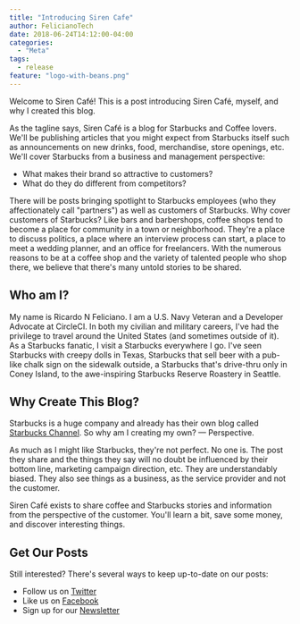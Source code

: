 ```yaml
---
title: "Introducing Siren Cafe"
author: FelicianoTech
date: 2018-06-24T14:12:00-04:00
categories:
  - "Meta"
tags:
  - release
feature: "logo-with-beans.png"
---
```

Welcome to Siren Café! This is a post introducing Siren Café, myself, and why I created this blog.

<!--more-->

As the tagline says, Siren Café is a blog for Starbucks and Coffee lovers.
We'll be publishing articles that you might expect from Starbucks itself such as announcements on new drinks, food, merchandise, store openings, etc.
We'll cover Starbucks from a business and management perspective:

- What makes their brand so attractive to customers?
- What do they do different from competitors?

There will be posts bringing spotlight to Starbucks employees (who they affectionately call "partners") as well as customers of Starbucks.
Why cover customers of Starbucks?
Like bars and barbershops, coffee shops tend to become a place for community in a town or neighborhood.
They're a place to discuss politics, a place where an interview process can start, a place to meet a wedding planner, and an office for freelancers.
With the numerous reasons to be at a coffee shop and the variety of talented people who shop there, we believe that there's many untold stories to be shared.

## Who am I?

My name is Ricardo N Feliciano.
I am a U.S. Navy Veteran and a Developer Advocate at CircleCI.
In both my civilian and military careers, I've had the privilege to travel around the United States (and sometimes outside of it).
As a Starbucks fanatic, I visit a Starbucks everywhere I go.
I've seen Starbucks with creepy dolls in Texas, Starbucks that sell beer with a pub-like chalk sign on the sidewalk outside, a Starbucks that's drive-thru only in Coney Island, to the awe-inspiring Starbucks Reserve Roastery in Seattle.

## Why Create This Blog?

Starbucks is a huge company and already has their own blog called [Starbucks Channel][sb-blog].
So why am I creating my own? — Perspective.

As much as I might like Starbucks, they're not perfect.
No one is.
The post they share and the things they say will no doubt be influenced by their bottom line, marketing campaign direction, etc.
They are understandably biased.
They also see things as a business, as the service provider and not the customer.

Siren Café exists to share coffee and Starbucks stories and information from the perspective of the customer.
You'll learn a bit, save some money, and discover interesting things.

## Get Our Posts

Still interested?
There's several ways to keep up-to-date on our posts:

- Follow us on [Twitter][twitter]
- Like us on [Facebook][fb]
- Sign up for our [Newsletter][newsletter]



[sb-blog]: https://starbuckschannel.com/
[twitter]: https://twitter.com/SirenCafeHQ
[fb]: https://www.facebook.com/SirenCafeHQ/
[newsletter]: /newsletter/
